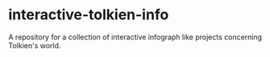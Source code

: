# interactive-tolkien-info
A repository for a collection of interactive infograph like projects concerning Tolkien's world. 
